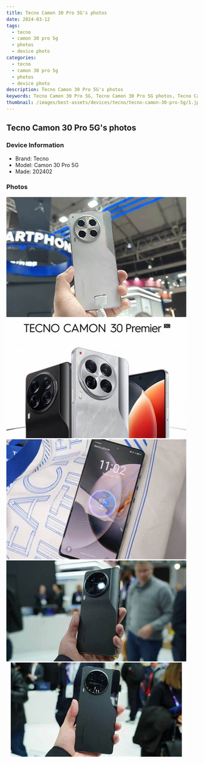 ```yaml
---
title: Tecno Camon 30 Pro 5G's photos
date: 2024-03-12
tags: 
  - tecno
  - camon 30 pro 5g
  - photos
  - device photo
categories: 
  - tecno
  - camon 30 pro 5g
  - photos
  - device photo
description: Tecno Camon 30 Pro 5G's photos
keywords: Tecno Camon 30 Pro 5G, Tecno Camon 30 Pro 5G photos, Tecno Camon 30 Pro 5G device photo
thumbnail: /images/best-assets/devices/tecno/tecno-camon-30-pro-5g/1.jpg
---
```


## Tecno Camon 30 Pro 5G's photos

### Device Information

- Brand: Tecno
- Model: Camon 30 Pro 5G
- Made: 202402

### Photos

![/images/best-assets/devices/tecno/tecno-camon-30-pro-5g/1.jpg](/images/best-assets/devices/tecno/tecno-camon-30-pro-5g/1.jpg)
![/images/best-assets/devices/tecno/tecno-camon-30-pro-5g/2.jpg](/images/best-assets/devices/tecno/tecno-camon-30-pro-5g/2.jpg)
![/images/best-assets/devices/tecno/tecno-camon-30-pro-5g/3.jpg](/images/best-assets/devices/tecno/tecno-camon-30-pro-5g/3.jpg)
![/images/best-assets/devices/tecno/tecno-camon-30-pro-5g/4.jpg](/images/best-assets/devices/tecno/tecno-camon-30-pro-5g/4.jpg)
![/images/best-assets/devices/tecno/tecno-camon-30-pro-5g/5.jpg](/images/best-assets/devices/tecno/tecno-camon-30-pro-5g/5.jpg)
